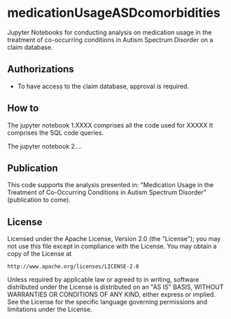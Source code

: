 # medicationUsageASDcomorbidities
Jupyter Notebooks for conducting analysis on medication usage in the treatment of co-occurring conditions in Autism Spectrum Disorder on a claim database.

## Authorizations
- To have access to the claim database, approval is required. 

## How to
The jupyter notebook 1.XXXX comprises all the code used for XXXXX It comprises the SQL code queries. 

The jupyter notebook 2....

## Publication
This code supports the analysis presented in: "Medication Usage in the Treatment of Co-Occurring Conditions in Autism Spectrum Disorder" (publication to come).

## License
Licensed under the Apache License, Version 2.0 (the "License");
you may not use this file except in compliance with the License.
You may obtain a copy of the License at

    http://www.apache.org/licenses/LICENSE-2.0

Unless required by applicable law or agreed to in writing, software
distributed under the License is distributed on an "AS IS" BASIS,
WITHOUT WARRANTIES OR CONDITIONS OF ANY KIND, either express or implied.
See the License for the specific language governing permissions and
limitations under the License.
